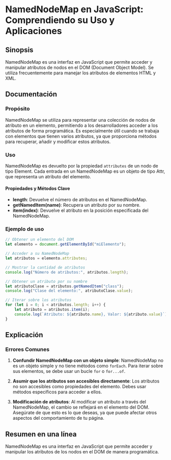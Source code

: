 <!--
Meta Description: # NamedNodeMap en JavaScript: Comprendiendo su Uso y Aplicaciones ## Sinopsis NamedNodeMap es una interfaz en JavaScript que permite acceder y manipul...
Meta Keywords: atributos, namednodemap, atributo, que, los
-->

# NamedNodeMap en JavaScript: Comprendiendo su Uso y Aplicaciones

## Sinopsis
NamedNodeMap es una interfaz en JavaScript que permite acceder y manipular atributos de nodos en el DOM (Document Object Model). Se utiliza frecuentemente para manejar los atributos de elementos HTML y XML.

## Documentación
### Propósito
NamedNodeMap se utiliza para representar una colección de nodos de atributo en un elemento, permitiendo a los desarrolladores acceder a los atributos de forma programática. Es especialmente útil cuando se trabaja con elementos que tienen varios atributos, ya que proporciona métodos para recuperar, añadir y modificar estos atributos.

### Uso
NamedNodeMap es devuelto por la propiedad `attributes` de un nodo de tipo Element. Cada entrada en un NamedNodeMap es un objeto de tipo Attr, que representa un atributo del elemento.

#### Propiedades y Métodos Clave
- **length**: Devuelve el número de atributos en el NamedNodeMap.
- **getNamedItem(name)**: Recupera un atributo por su nombre.
- **item(index)**: Devuelve el atributo en la posición especificada del NamedNodeMap.

### Ejemplo de uso
```javascript
// Obtener un elemento del DOM
let elemento = document.getElementById("miElemento");

// Acceder a su NamedNodeMap
let atributos = elemento.attributes;

// Mostrar la cantidad de atributos
console.log("Número de atributos:", atributos.length);

// Obtener un atributo por su nombre
let atributoClase = atributos.getNamedItem("class");
console.log("Clase del elemento:", atributoClase.value);

// Iterar sobre los atributos
for (let i = 0; i < atributos.length; i++) {
    let atributo = atributos.item(i);
    console.log(`Atributo: ${atributo.name}, Valor: ${atributo.value}`);
}
```

## Explicación
### Errores Comunes
1. **Confundir NamedNodeMap con un objeto simple**: NamedNodeMap no es un objeto simple y no tiene métodos como `forEach`. Para iterar sobre sus elementos, se debe usar un bucle `for` o `for...of`.
   
2. **Asumir que los atributos son accesibles directamente**: Los atributos no son accesibles como propiedades del elemento. Debes usar métodos específicos para acceder a ellos.

3. **Modificación de atributos**: Al modificar un atributo a través del NamedNodeMap, el cambio se reflejará en el elemento del DOM. Asegúrate de que esto es lo que deseas, ya que puede afectar otros aspectos del comportamiento de tu página.

## Resumen en una línea
NamedNodeMap es una interfaz en JavaScript que permite acceder y manipular los atributos de los nodos en el DOM de manera programática.